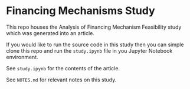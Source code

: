 # Financing Mechanisms Study

This repo houses the Analysis of Financing Mechanism Feasibility study which was generated into an article.

If you would like to run the source code in this study then you can simple clone this repo and run the `study.ipynb` file in you Jupyter Notebook environment.

See `study.ipynb` for the contents of the article.

See `NOTES.md` for relevant notes on this study.

